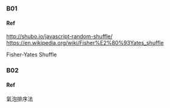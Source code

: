 ### B01
#### Ref
http://shubo.io/javascript-random-shuffle/ 
https://en.wikipedia.org/wiki/Fisher%E2%80%93Yates_shuffle

Fisher-Yates Shuffle

### B02
#### Ref
氣泡排序法
